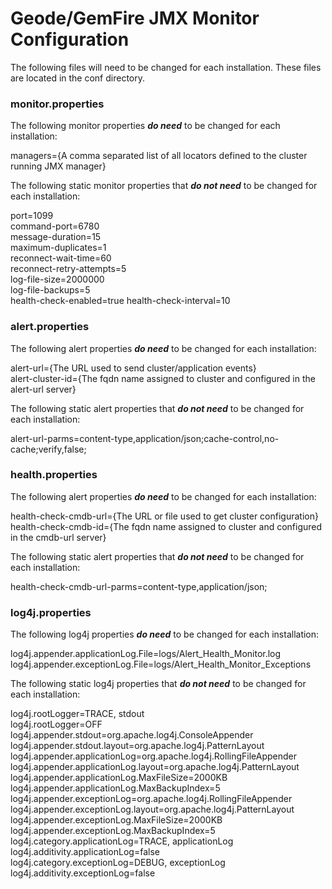 # Geode/GemFire JMX Monitor Configuration

The following files will need to be changed for each installation. These files are located in the conf directory.

### monitor.properties ###

The following monitor properties ***do need*** to be changed for each installation:   

managers={A comma separated list of all locators defined to the cluster running JMX manager}

The following static monitor properties that ***do not need*** to be changed for each installation:           

port=1099   
command-port=6780   
message-duration=15   
maximum-duplicates=1   
reconnect-wait-time=60   
reconnect-retry-attempts=5   
log-file-size=2000000   
log-file-backups=5   
health-check-enabled=true
health-check-interval=10

### alert.properties ###

The following alert properties ***do need*** to be changed for each installation:      

alert-url={The URL used to send cluster/application events}      
alert-cluster-id={The fqdn name assigned to cluster and configured in the alert-url server}         

The following static alert properties that ***do not need*** to be changed for each installation:        

alert-url-parms=content-type,application/json;cache-control,no-cache;verify,false;   

### health.properties ###

The following alert properties ***do need*** to be changed for each installation:      

health-check-cmdb-url={The URL or file used to get cluster configuration}      
health-check-cmdb-id={The fqdn name assigned to cluster and configured in the cmdb-url server}         

The following static alert properties that ***do not need*** to be changed for each installation:        

health-check-cmdb-url-parms=content-type,application/json; 

### log4j.properties ###

The following log4j properties ***do need*** to be changed for each installation:   
      
log4j.appender.applicationLog.File=logs/Alert_Health_Monitor.log   
log4j.appender.exceptionLog.File=logs/Alert_Health_Monitor_Exceptions   

The following static log4j properties that ***do not need*** to be changed for each installation:   
        
log4j.rootLogger=TRACE, stdout   
log4j.rootLogger=OFF   
log4j.appender.stdout=org.apache.log4j.ConsoleAppender   
log4j.appender.stdout.layout=org.apache.log4j.PatternLayout   
log4j.appender.applicationLog=org.apache.log4j.RollingFileAppender   
log4j.appender.applicationLog.layout=org.apache.log4j.PatternLayout   
log4j.appender.applicationLog.MaxFileSize=2000KB   
log4j.appender.applicationLog.MaxBackupIndex=5   
log4j.appender.exceptionLog=org.apache.log4j.RollingFileAppender     
log4j.appender.exceptionLog.layout=org.apache.log4j.PatternLayout    
log4j.appender.exceptionLog.MaxFileSize=2000KB   
log4j.appender.exceptionLog.MaxBackupIndex=5   
log4j.category.applicationLog=TRACE, applicationLog   
log4j.additivity.applicationLog=false   
log4j.category.exceptionLog=DEBUG, exceptionLog   
log4j.additivity.exceptionLog=false   

